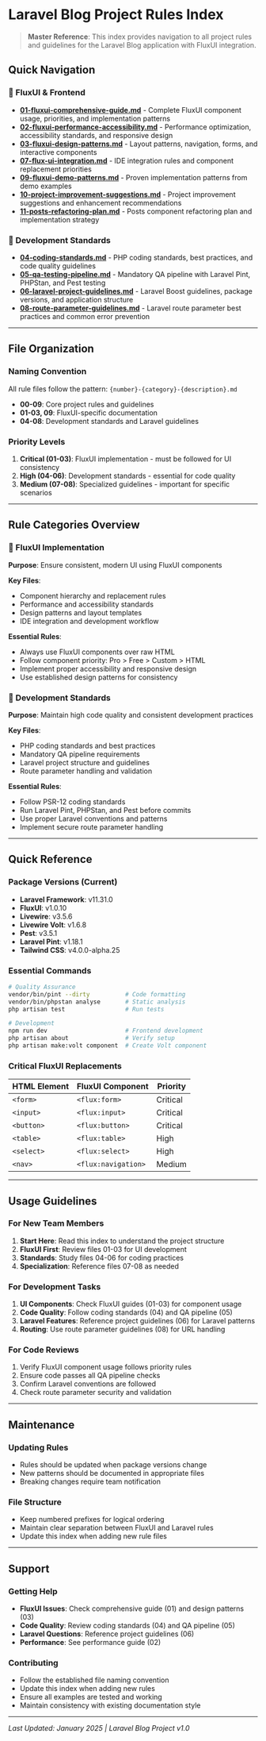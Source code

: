 # Laravel Blog Project Rules Index

> **Master Reference**: This index provides navigation to all project rules and guidelines for the Laravel Blog application with FluxUI integration.

## Quick Navigation

### 🎨 FluxUI & Frontend
- **[01-fluxui-comprehensive-guide.md](01-fluxui-comprehensive-guide.md)** - Complete FluxUI component usage, priorities, and implementation patterns
- **[02-fluxui-performance-accessibility.md](02-fluxui-performance-accessibility.md)** - Performance optimization, accessibility standards, and responsive design
- **[03-fluxui-design-patterns.md](03-fluxui-design-patterns.md)** - Layout patterns, navigation, forms, and interactive components
- **[07-flux-ui-integration.md](07-flux-ui-integration.md)** - IDE integration rules and component replacement priorities
- **[09-fluxui-demo-patterns.md](09-fluxui-demo-patterns.md)** - Proven implementation patterns from demo examples
- **[10-project-improvement-suggestions.md](10-project-improvement-suggestions.md)** - Project improvement suggestions and enhancement recommendations
- **[11-posts-refactoring-plan.md](11-posts-refactoring-plan.md)** - Posts component refactoring plan and implementation strategy

### 🔧 Development Standards
- **[04-coding-standards.md](04-coding-standards.md)** - PHP coding standards, best practices, and code quality guidelines
- **[05-qa-testing-pipeline.md](05-qa-testing-pipeline.md)** - Mandatory QA pipeline with Laravel Pint, PHPStan, and Pest testing
- **[06-laravel-project-guidelines.md](06-laravel-project-guidelines.md)** - Laravel Boost guidelines, package versions, and application structure
- **[08-route-parameter-guidelines.md](08-route-parameter-guidelines.md)** - Laravel route parameter best practices and common error prevention

---

## File Organization

### Naming Convention
All rule files follow the pattern: `{number}-{category}-{description}.md`
- **00-09**: Core project rules and guidelines
- **01-03, 09**: FluxUI-specific documentation
- **04-08**: Development standards and Laravel guidelines

### Priority Levels
1. **Critical (01-03)**: FluxUI implementation - must be followed for UI consistency
2. **High (04-06)**: Development standards - essential for code quality
3. **Medium (07-08)**: Specialized guidelines - important for specific scenarios

---

## Rule Categories Overview

### 🎨 FluxUI Implementation
**Purpose**: Ensure consistent, modern UI using FluxUI components

**Key Files**:
- Component hierarchy and replacement rules
- Performance and accessibility standards
- Design patterns and layout templates
- IDE integration and development workflow

**Essential Rules**:
- Always use FluxUI components over raw HTML
- Follow component priority: Pro > Free > Custom > HTML
- Implement proper accessibility and responsive design
- Use established design patterns for consistency

### 🔧 Development Standards
**Purpose**: Maintain high code quality and consistent development practices

**Key Files**:
- PHP coding standards and best practices
- Mandatory QA pipeline requirements
- Laravel project structure and guidelines
- Route parameter handling and validation

**Essential Rules**:
- Follow PSR-12 coding standards
- Run Laravel Pint, PHPStan, and Pest before commits
- Use proper Laravel conventions and patterns
- Implement secure route parameter handling

---

## Quick Reference

### Package Versions (Current)
- **Laravel Framework**: v11.31.0
- **FluxUI**: v1.0.10
- **Livewire**: v3.5.6
- **Livewire Volt**: v1.6.8
- **Pest**: v3.5.1
- **Laravel Pint**: v1.18.1
- **Tailwind CSS**: v4.0.0-alpha.25

### Essential Commands
```bash
# Quality Assurance
vendor/bin/pint --dirty          # Code formatting
vendor/bin/phpstan analyse       # Static analysis
php artisan test                 # Run tests

# Development
npm run dev                      # Frontend development
php artisan about                # Verify setup
php artisan make:volt component  # Create Volt component
```

### Critical FluxUI Replacements
| HTML Element | FluxUI Component | Priority |
|--------------|------------------|----------|
| `<form>` | `<flux:form>` | Critical |
| `<input>` | `<flux:input>` | Critical |
| `<button>` | `<flux:button>` | Critical |
| `<table>` | `<flux:table>` | High |
| `<select>` | `<flux:select>` | High |
| `<nav>` | `<flux:navigation>` | Medium |

---

## Usage Guidelines

### For New Team Members
1. **Start Here**: Read this index to understand the project structure
2. **FluxUI First**: Review files 01-03 for UI development
3. **Standards**: Study files 04-06 for coding practices
4. **Specialization**: Reference files 07-08 as needed

### For Development Tasks
1. **UI Components**: Check FluxUI guides (01-03) for component usage
2. **Code Quality**: Follow coding standards (04) and QA pipeline (05)
3. **Laravel Features**: Reference project guidelines (06) for Laravel patterns
4. **Routing**: Use route parameter guidelines (08) for URL handling

### For Code Reviews
1. Verify FluxUI component usage follows priority rules
2. Ensure code passes all QA pipeline checks
3. Confirm Laravel conventions are followed
4. Check route parameter security and validation

---

## Maintenance

### Updating Rules
- Rules should be updated when package versions change
- New patterns should be documented in appropriate files
- Breaking changes require team notification

### File Structure
- Keep numbered prefixes for logical ordering
- Maintain clear separation between FluxUI and Laravel rules
- Update this index when adding new rule files

---

## Support

### Getting Help
- **FluxUI Issues**: Check comprehensive guide (01) and design patterns (03)
- **Code Quality**: Review coding standards (04) and QA pipeline (05)
- **Laravel Questions**: Reference project guidelines (06)
- **Performance**: See performance guide (02)

### Contributing
- Follow the established file naming convention
- Update this index when adding new rules
- Ensure all examples are tested and working
- Maintain consistency with existing documentation style

---

*Last Updated: January 2025 | Laravel Blog Project v1.0*